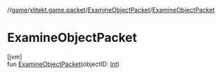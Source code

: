 //[game](../../../index.md)/[xlitekt.game.packet](../index.md)/[ExamineObjectPacket](index.md)/[ExamineObjectPacket](-examine-object-packet.md)

# ExamineObjectPacket

[jvm]\
fun [ExamineObjectPacket](-examine-object-packet.md)(objectID: [Int](https://kotlinlang.org/api/latest/jvm/stdlib/kotlin/-int/index.html))
